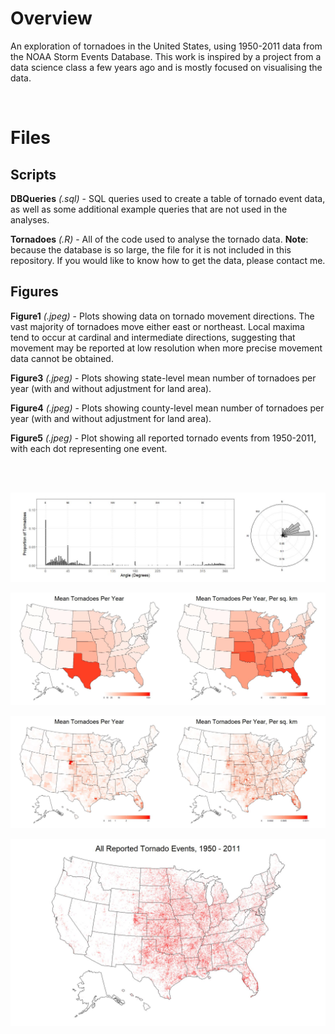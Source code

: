 # Overview
An exploration of tornadoes in the United States, using 1950-2011 data from the NOAA Storm Events Database. This work is inspired by a project from a data science class a few years ago and is mostly focused on visualising the data.

<br/>

# Files

## Scripts

**DBQueries** *(.sql)* - SQL queries used to create a table of tornado event data, as well as some additional example queries that are not used in the analyses.

**Tornadoes** *(.R)* - All of the code used to analyse the tornado data. **Note**: because the database is so large, the file for it is not included in this repository. If you would like to know how to get the data, please contact me.

## Figures

**Figure1** *(.jpeg)* - Plots showing data on tornado movement directions. The vast majority of tornadoes move either east or northeast. Local maxima tend to occur at cardinal and intermediate directions, suggesting that movement may be reported at low resolution when more precise movement data cannot be obtained.

**Figure3** *(.jpeg)* - Plots showing state-level mean number of tornadoes per year (with and without adjustment for land area).

**Figure4** *(.jpeg)* - Plots showing county-level mean number of tornadoes per year (with and without adjustment for land area).

**Figure5** *(.jpeg)* - Plot showing all reported tornado events from 1950-2011, with each dot representing one event.

<br/><br/>

![](https://github.com/TrevorHD/TornadoData/blob/main/Figures/Figure1.jpeg)

![](https://github.com/TrevorHD/TornadoData/blob/main/Figures/Figure3.jpeg)

![](https://github.com/TrevorHD/TornadoData/blob/main/Figures/Figure4.jpeg)

![](https://github.com/TrevorHD/TornadoData/blob/main/Figures/Figure5.jpeg)
